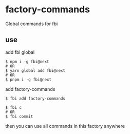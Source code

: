 # factory-commands

Global commands for fbi

## use

add fbi global

```shell
$ npm i -g fbi@next
# OR
$ yarn global add fbi@next
# OR
$ pnpm i -g fbi@next
```

add factory-commands

```shell
$ fbi add factory-commands

$ fbi c
# OR
$ fbi commit
```

then you can use all commands in this factory anywhere
